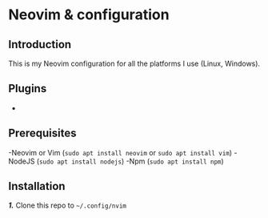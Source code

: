 # Neovim & configuration

## Introduction
This is my Neovim configuration for all the platforms I use (Linux, Windows).

## Plugins
- 


## Prerequisites 
-Neovim or Vim (`sudo apt install neovim` or `sudo apt install vim`)
-NodeJS (`sudo apt install nodejs`)
-Npm (`sudo apt install npm`)


## Installation
**_1._** Clone this repo to `~/.config/nvim`
